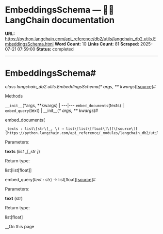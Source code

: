 # EmbeddingsSchema — 🦜🔗 LangChain  documentation

**URL:** https://python.langchain.com/api_reference/db2/utils/langchain_db2.utils.EmbeddingsSchema.html
**Word Count:** 10
**Links Count:** 81
**Scraped:** 2025-07-21 07:59:00
**Status:** completed

---

# EmbeddingsSchema\#

_class _langchain\_db2.utils.EmbeddingsSchema\(_\* args_, _\*\* kwargs_\)[\[source\]](https://python.langchain.com/api_reference/_modules/langchain_db2/utils.html#EmbeddingsSchema)\#     

Methods

`__init__`\(\*args, \*\*kwargs\) |    ---|---   `embed_documents`\(texts\) |    `embed_query`\(text\) |       \_\_init\_\_\(_\* args_, _\*\* kwargs_\)\#     

embed\_documents\(

    _texts : list\[str\]_, \) → list\[list\[float\]\][\[source\]](https://python.langchain.com/api_reference/_modules/langchain_db2/utils.html#EmbeddingsSchema.embed_documents)\#     

Parameters:     

**texts** \(_list_ _\[__str_ _\]_\)

Return type:     

list\[list\[float\]\]

embed\_query\(_text : str_\) → list\[float\][\[source\]](https://python.langchain.com/api_reference/_modules/langchain_db2/utils.html#EmbeddingsSchema.embed_query)\#     

Parameters:     

**text** \(_str_\)

Return type:     

list\[float\]

__On this page